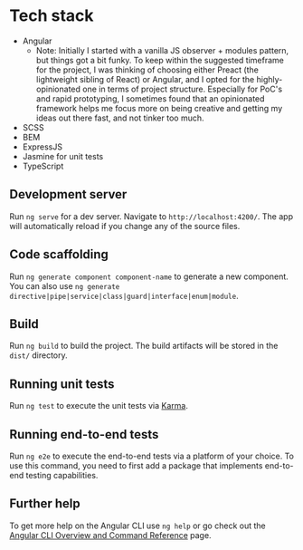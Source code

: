 # Tech stack

- Angular
  - Note: Initially I started with a vanilla JS observer + modules pattern, but things got a bit funky. To keep within the suggested timeframe for the project, I was thinking of choosing either Preact (the lightweight sibling of React) or Angular, 
    and I opted for the highly-opinionated one in terms of project structure. Especially for PoC's and rapid prototyping, I sometimes found that an opinionated framework helps me focus more on being creative and getting my ideas out there fast, and not tinker too much.
- SCSS
- BEM
- ExpressJS
- Jasmine for unit tests
- TypeScript

## Development server

Run `ng serve` for a dev server. Navigate to `http://localhost:4200/`. The app will automatically reload if you change any of the source files.

## Code scaffolding

Run `ng generate component component-name` to generate a new component. You can also use `ng generate directive|pipe|service|class|guard|interface|enum|module`.

## Build

Run `ng build` to build the project. The build artifacts will be stored in the `dist/` directory.

## Running unit tests

Run `ng test` to execute the unit tests via [Karma](https://karma-runner.github.io).

## Running end-to-end tests

Run `ng e2e` to execute the end-to-end tests via a platform of your choice. To use this command, you need to first add a package that implements end-to-end testing capabilities.

## Further help

To get more help on the Angular CLI use `ng help` or go check out the [Angular CLI Overview and Command Reference](https://angular.io/cli) page.
